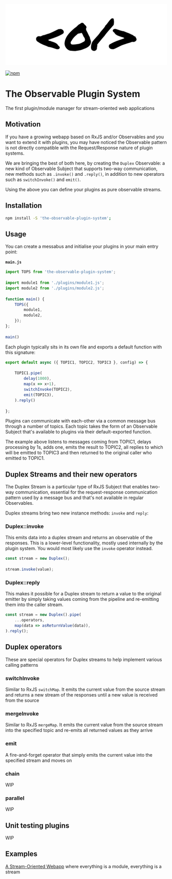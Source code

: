 <img src="tops-gh.png" alt="The Observable Plugin System" style="text-align: start; max-width: 100%;">

[![npm](https://img.shields.io/npm/v/the-observable-plugin-system.svg)](https://www.npmjs.com/package/the-observable-plugin-system)

# The Observable Plugin System
The first plugin/module manager for stream-oriented web applications

## Motivation
If you have a growing webapp based on RxJS and/or Observables and you want to extend it with plugins, you may have noticed the Observable pattern is not directly compatible with the Request/Response nature of plugin systems.

We are bringing the best of both here, by creating the `Duplex` Observable: a new kind of Observable Subject that supports two-way communication, new methods such as `.invoke()` and `.reply()`, in addition to new operators such as `switchInvoke()` and `emit()`.

Using the above you can define your plugins as pure observable streams.

## Installation
```sh
npm install -S 'the-observable-plugin-system';
```

## Usage
You can create a messabus and initialise your plugins in your main entry point:

**`main.js`**
``` js
import TOPS from 'the-observable-plugin-system';

import module1 from './plugins/module1.js';
import module2 from './plugins/module2.js';

function main() {
	TOPS({
		module1,
		module2,
	});
};

main()
```

Each plugin typically sits in its own file and exports a default function with this signature:
```js
export default async ({ TOPIC1, TOPIC2, TOPIC3 }, config) => {

	TOPIC1.pipe(
		delay(1000),
		map(x => x+1),
		switchInvoke(TOPIC2),
		emit(TOPIC3),
	).reply()

};
```

Plugins can communicate with each-other via a common message bus through a number of topics. Each topic takes the form of an Observable Subject that's available to plugins via their default-exported function.

The example above listens to messages coming from TOPIC1, delays processing by 1s, adds one, emits the result to TOPIC2, all replies to which will be emitted to TOPIC3 and then returned to the original caller who emitted to TOPIC1.

## Duplex Streams and their new operators
The Duplex Stream is a particular type of RxJS Subject that enables two-way communication, essential for the request-response communication pattern used by a message bus and that's not available in regular Observables.

Duplex streams bring two new instance methods: `invoke` and `reply`:

### Duplex::invoke
This emits data into a duplex stream and returns an observable of the responses.
This is a lower-level functionality, mostly used internally by the plugin system. You would most likely use the `invoke` operator instead.
```js
const stream = new Duplex();

stream.invoke(value);
```

### Duplex::reply
This makes it possible for a Duplex stream to return a value to the original emitter by
simply taking values coming from the pipeline and re-emitting them into the caller stream.
```js
const stream = new Duplex().pipe(
    ...operators,
    map(data => asReturnValue(data)),
).reply();
```

## Duplex operators
These are special operators for Duplex streams to help implement various calling patterns

### switchInvoke
Similar to RxJS `switchMap`. It emits the current value from the source stream and returns a new stream of the responses until a new value is received from the source

### mergeInvoke
Similar to RxJS `mergeMap`. It emits the current value from the source stream into the specified topic and re-emits all returned values as they arrive

### emit
A fire-and-forget operator that simply emits the current value into the specified stream and moves on

### chain
WIP

### parallel
WIP

## Unit testing plugins
WIP

## Examples

[A Stream-Oriented Webapp](https://stackblitz.com/edit/tops-demo) where everything is a module, everything is a stream

